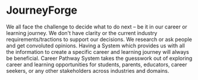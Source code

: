 # JourneyForge
We all face the challenge to decide what to do next – be it in our career or learning journey. We don't have clarity or the current industry requirements/tractions to support our decisions. We research or ask people and get convoluted opinions. Having a System which provides us with all the information to create a specific career and learning journey will always be beneficial. Career Pathway System takes the guesswork out of exploring career and learning opportunities for students, parents, educators, career seekers, or any other stakeholders across industries and domains.
